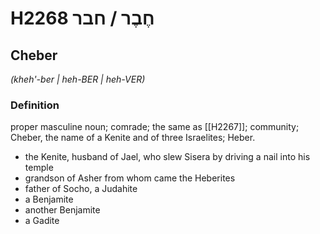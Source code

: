 # H2268 חֶבֶר / חבר

## Cheber

_(kheh'-ber | heh-BER | heh-VER)_

### Definition

proper masculine noun; comrade; the same as [[H2267]]; community; Cheber, the name of a Kenite and of three Israelites; Heber.

- the Kenite, husband of Jael, who slew Sisera by driving a nail into his temple
- grandson of Asher from whom came the Heberites
- father of Socho, a Judahite
- a Benjamite
- another Benjamite
- a Gadite
